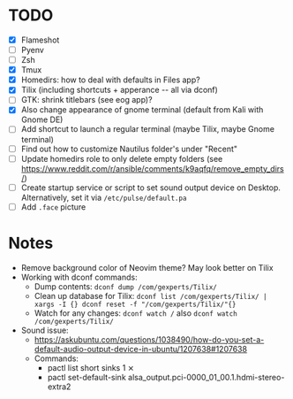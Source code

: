 # TODO

- [x] Flameshot
- [ ] Pyenv
- [ ] Zsh
- [x] Tmux
- [x] Homedirs: how to deal with defaults in Files app?
- [x] Tilix (including shortcuts + apperance -- all via dconf)
- [ ] GTK: shrink titlebars (see eog app)?
- [x] Also change appearance of gnome terminal (default from Kali with Gnome DE)
- [ ] Add shortcut to launch a regular terminal (maybe Tilix, maybe Gnome terminal)
- [ ] Find out how to customize Nautilus folder's under "Recent"
- [ ] Update homedirs role to only delete empty folders (see https://www.reddit.com/r/ansible/comments/k9aqfq/remove_empty_dirs/)
- [ ] Create startup service or script to set sound output device on Desktop. Alternatively, set it via `/etc/pulse/default.pa`
- [ ] Add `.face` picture

# Notes

- Remove background color of Neovim theme? May look better on Tilix
- Working with dconf commands:
  - Dump contents: `dconf dump /com/gexperts/Tilix/`
  - Clean up database for Tilix: `dconf list /com/gexperts/Tilix/ | xargs -I {} dconf reset -f "/com/gexperts/Tilix/"{}`
  - Watch for any changes: `dconf watch /` also `dconf watch /com/gexperts/Tilix/`
- Sound issue:
  - https://askubuntu.com/questions/1038490/how-do-you-set-a-default-audio-output-device-in-ubuntu/1207638#1207638
  - Commands:
    - pactl list short sinks                                                                                                          1 ⨯
    - pactl set-default-sink alsa_output.pci-0000_01_00.1.hdmi-stereo-extra2
